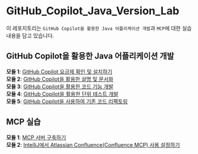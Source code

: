 # GitHub_Copilot_Java_Version_Lab  

 이 레포지토리는 `GitHub Copilot을 활용한 Java 어플리케이션 개발`과 `MCP`에 대한 실습 내용을 담고 있습니다.  


## GitHub Copilot을 활용한 Java 어플리케이션 개발  

**모듈 1**: [GitHub Copilot 요금제 확인 및 설치하기](https://github.com/pmj-chosim/GitHub_Copilot_Java_Version_Lab/blob/main/ModuleReadMe/Module1.md)     
**모듈 2**: [GitHub Copilot을 활용한 설명 및 문서화](https://github.com/pmj-chosim/GitHub_Copilot_Java_Version_Lab/blob/main/ModuleReadMe/Module2.md)     
**모듈 3**: [GitHub Copilot을 활용한 코드 기능 개발](https://github.com/pmj-chosim/GitHub_Copilot_Java_Version_Lab/blob/main/ModuleReadMe/Module3.md)   
**모듈 4**: [GitHub Copilot을 활용한 단위 테스트 개발](https://github.com/pmj-chosim/GitHub_Copilot_Java_Version_Lab/blob/main/ModuleReadMe/Module4.md)       
**모듈 5**: [GitHub Copilot을 사용하여 기존 코드 리팩토링](https://github.com/pmj-chosim/GitHub_Copilot_Java_Version_Lab/blob/main/ModuleReadMe/Module5.md)        

## MCP 실습  

**모듈 1**: [MCP 서버 구축하기](https://github.com/pmj-chosim/GitHub_Copilot_Java_Version_Lab/blob/main/ModuleReadMe/MCPModule.md)    
**모듈 2**: [IntelliJ에서 Atlassian Confluence(Confluence MCP) 사용 설정하기](https://github.com/pmj-chosim/GitHub_Copilot_Java_Version_Lab/blob/main/ModuleReadMe/MCPModule2.md)
